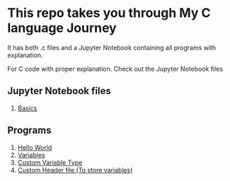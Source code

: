 # This repo takes you through My C language Journey

It has both .c files and a Jupyter Notebook containing all programs with explanation. 

For C code with proper explanation. Check out the Jupyter Notebook files 

## Jupyter Notebook files 

1. [Basics](basics.ipynb)


## Programs

1. [Hello World](programs/hello_world/hello.c)
2. [Variables](programs/variables/variable.c)
3. [Custom Variable Type](programs/custom_var_type/custom_var_type.c)
4. [Custom Header file (To store variables)](programs/custom_header_file/custom_header_file.c)
